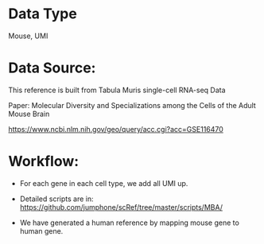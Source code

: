 # Data Type

Mouse, UMI

# Data Source:

This reference is built from Tabula Muris single-cell RNA-seq Data

Paper: Molecular Diversity and Specializations among the Cells of the Adult Mouse Brain

https://www.ncbi.nlm.nih.gov/geo/query/acc.cgi?acc=GSE116470

# Workflow:

* For each gene in each cell type, we add all UMI up.

* Detailed scripts are in: https://github.com/jumphone/scRef/tree/master/scripts/MBA/

* We have generated a human reference by mapping mouse gene to human gene.











